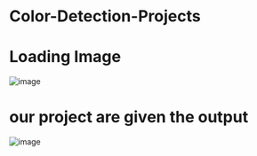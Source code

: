 # Color-Detection-Projects

# Loading Image 

![image](https://user-images.githubusercontent.com/33379472/228452568-a1bbe2e1-fa01-4bdf-a427-f1b182aa2301.png)




# our project are given the output 

![image](https://user-images.githubusercontent.com/33379472/228452652-f59de5ac-8c84-4a66-a439-003a93070a57.png)
